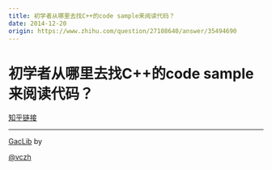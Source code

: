 ```yaml
---
title: 初学者从哪里去找C++的code sample来阅读代码？
date: 2014-12-20
origin: https://www.zhihu.com/question/27108640/answer/35494690
---
```

# 初学者从哪里去找C++的code sample来阅读代码？

[知乎链接](https://www.zhihu.com/question/27108640/answer/35494690)

---------

<span class="RichText ztext CopyrightRichText-richText" itemprop="text"><a href="https://link.zhihu.com/?target=https%3A//gac.codeplex.com" class=" wrap external" target="_blank" rel="nofollow noreferrer" data-za-detail-view-id="1043">GacLib</a> by <span><span class="UserLink"><div class="Popover"><div id="Popover11-toggle" aria-haspopup="true" aria-expanded="false" aria-owns="Popover11-content"><a class="UserLink-link" data-za-detail-view-element_name="User" target="_blank" href="//www.zhihu.com/people/0970f947b898ecc0ec035f9126dd4e08">@vczh</a></div></div></span></span></span>